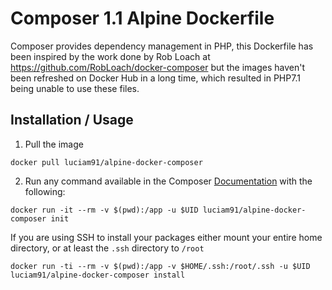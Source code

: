 # Composer 1.1 Alpine Dockerfile

Composer provides dependency management in PHP, this Dockerfile has been inspired by the work done by Rob Loach at https://github.com/RobLoach/docker-composer but the images haven't been refreshed on Docker Hub in a long time, which resulted in PHP7.1 being unable to use these files.

## Installation / Usage

1. Pull the image

`docker pull luciam91/alpine-docker-composer`

2. Run any command available in the Composer [Documentation](https://getcomposer.org/doc/) with the following:

`docker run -it --rm -v $(pwd):/app -u $UID luciam91/alpine-docker-composer init`

If you are using SSH to install your packages either mount your entire home directory, or at least the `.ssh` directory to `/root`

`docker run -ti --rm -v $(pwd):/app -v $HOME/.ssh:/root/.ssh -u $UID luciam91/alpine-docker-composer install`
